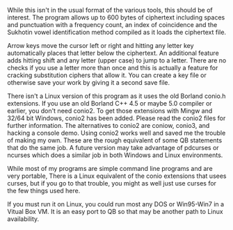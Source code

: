 While this isn't in the usual format of the various tools, this should be of interest.
The program allows up to 600 bytes of ciphertext including spaces and punctuation
with a frequency count, an index of coincidence and the Sukhotin vowel
identification method compiled as it loads the ciphertext file.

Arrow keys move the cursor left or right and hitting any letter key automatically places
that letter below the ciphertext. An additional feature adds hitting shift and any letter
(upper case) to jump to a letter. There are no checks if you use a letter more than once
and this is actually a feature for cracking substitution ciphers that allow it.
You can create a key file or otherwise save your work by giving it a second save file.

There isn't a Linux version of this program as it uses the old Borland conio.h extensions.
If you use an old Borland C++ 4.5 or maybe 5.0 compiler or earlier, you don't need conio2.
To get those extensions with Mingw and 32/64 bit Windows, conio2 has been added.
Please read the conio2 files for further information. The alternatives to conio2
are coniow, conio3, and hacking a console demo. Using conio2 works well and saved
me the trouble of making my own. These are the rough equivalent of some QB statements
that do the same job. A future version may take advantage of pdcurses or ncurses which
does a similar job in both Windows and Linux environments.

While most of my programs are simple command line programs and are very portable,
There is a Linux equivalent of the conio extensions that usees curses, but if you
go to that trouble, you might as well just use curses for the few things used here.

If you must run it on Linux, you could run most any DOS or Win95-Win7 in a Vitual Box VM.
It is an easy port to QB so that may be another path to Linux availability.
